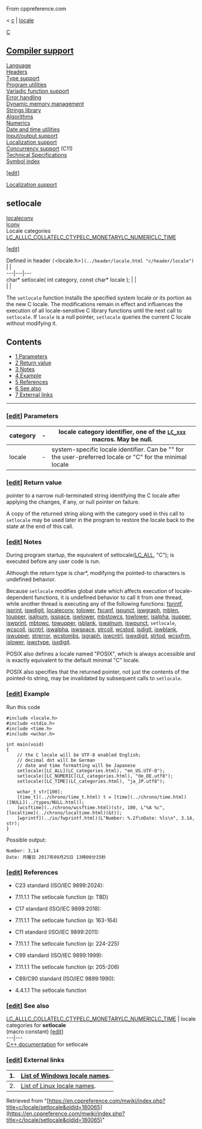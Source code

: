 From cppreference.com

< [c](../../c.html "c")‎ | [locale](../locale.html "c/locale")

[ C](../../c.html "c")

[Compiler support](../compiler_support.html "c/compiler support")  
---  
[Language](../language.html "c/language")  
[Headers](../header.html "c/header")  
[Type support](../types.html "c/types")  
[Program utilities](../program.html "c/program")  
[Variadic function support](../variadic.html "c/variadic")  
[Error handling](../error.html "c/error")  
[Dynamic memory management](../memory.html "c/memory")  
[Strings library](../string.html "c/string")  
[Algorithms](../algorithm.html "c/algorithm")  
[Numerics](../numeric.html "c/numeric")  
[Date and time utilities](../chrono.html "c/chrono")  
[Input/output support](../io.html "c/io")  
[Localization support](../locale.html "c/locale")  
[Concurrency support](../thread.html "c/thread") (C11)  
[Technical Specifications](../experimental.html "c/experimental")  
[Symbol index](../index.html "c/symbol index")  
  
[[edit]](https://en.cppreference.com/mwiki/index.php?title=Template:c/navbar_content&action=edit)

[ Localization support](../locale.html "c/locale")

**setlocale**  
---  
[localeconv](localeconv.html "c/locale/localeconv")  
[lconv](lconv.html "c/locale/lconv")  
Locale categories  
[LC_ALLLC_COLLATELC_CTYPELC_MONETARYLC_NUMERICLC_TIME](LC_categories.html "c/locale/LC categories")  
  
[[edit]](https://en.cppreference.com/mwiki/index.php?title=Template:c/locale/navbar_content&action=edit)

Defined in header `[`<locale.h>`](../header/locale.html "c/header/locale")` |  |   
---|---|---  
char* setlocale( int category, const char* locale ); |  |   
| |   
  
The `setlocale` function installs the specified system locale or its portion as the new C locale. The modifications remain in effect and influences the execution of all locale-sensitive C library functions until the next call to `setlocale`. If `locale` is a null pointer, `setlocale` queries the current C locale without modifying it. 

## Contents

  * [1 Parameters](setlocale.html#Parameters)
  * [2 Return value](setlocale.html#Return_value)
  * [3 Notes](setlocale.html#Notes)
  * [4 Example](setlocale.html#Example)
  * [5 References](setlocale.html#References)
  * [6 See also](setlocale.html#See_also)
  * [7 External links](setlocale.html#External_links)

  
---  
  
### [[edit](https://en.cppreference.com/mwiki/index.php?title=c/locale/setlocale&action=edit&section=1 "Edit section: Parameters")] Parameters

category  |  \-  |  locale category identifier, one of the [`LC_xxx`](LC_categories.html "c/locale/LC categories") macros. May be null.   
---|---|---  
locale  |  \-  |  system-specific locale identifier. Can be "" for the user-preferred locale or "C" for the minimal locale   
  
### [[edit](https://en.cppreference.com/mwiki/index.php?title=c/locale/setlocale&action=edit&section=2 "Edit section: Return value")] Return value

pointer to a narrow null-terminated string identifying the C locale after applying the changes, if any, or null pointer on failure. 

A copy of the returned string along with the category used in this call to `setlocale` may be used later in the program to restore the locale back to the state at the end of this call. 

### [[edit](https://en.cppreference.com/mwiki/index.php?title=c/locale/setlocale&action=edit&section=3 "Edit section: Notes")] Notes

During program startup, the equivalent of setlocale([LC_ALL](LC_categories.html), "C"); is executed before any user code is run. 

Although the return type is char*, modifying the pointed-to characters is undefined behavior. 

Because `setlocale` modifies global state which affects execution of locale-dependent functions, it is undefined behavior to call it from one thread, while another thread is executing any of the following functions: [fprintf](../io/fprintf.html "c/io/fprintf"), [isprint](../string/byte/isprint.html "c/string/byte/isprint"), [iswdigit](../string/wide/iswdigit.html "c/string/wide/iswdigit"), [localeconv](localeconv.html "c/locale/localeconv"), [tolower](../string/byte/tolower.html "c/string/byte/tolower"), [fscanf](../io/fscanf.html "c/io/fscanf"), [ispunct](../string/byte/ispunct.html "c/string/byte/ispunct"), [iswgraph](../string/wide/iswgraph.html "c/string/wide/iswgraph"), [mblen](../string/multibyte/mblen.html "c/string/multibyte/mblen"), [toupper](../string/byte/toupper.html "c/string/byte/toupper"), [isalnum](../string/byte/isalnum.html "c/string/byte/isalnum"), [isspace](../string/byte/isspace.html "c/string/byte/isspace"), [iswlower](../string/wide/iswlower.html "c/string/wide/iswlower"), [mbstowcs](../string/multibyte/mbstowcs.html "c/string/multibyte/mbstowcs"), [towlower](../string/wide/towlower.html "c/string/wide/towlower"), [isalpha](../string/byte/isalpha.html "c/string/byte/isalpha"), [isupper](../string/byte/isupper.html "c/string/byte/isupper"), [iswprint](../string/wide/iswprint.html "c/string/wide/iswprint"), [mbtowc](../string/multibyte/mbtowc.html "c/string/multibyte/mbtowc"), [towupper](../string/wide/towupper.html "c/string/wide/towupper"), [isblank](../string/byte/isblank.html "c/string/byte/isblank"), [iswalnum](../string/wide/iswalnum.html "c/string/wide/iswalnum"), [iswpunct](../string/wide/iswpunct.html "c/string/wide/iswpunct"), `setlocale`, [wcscoll](../string/wide/wcscoll.html "c/string/wide/wcscoll"), [iscntrl](../string/byte/iscntrl.html "c/string/byte/iscntrl"), [iswalpha](../string/wide/iswalpha.html "c/string/wide/iswalpha"), [iswspace](../string/wide/iswspace.html "c/string/wide/iswspace"), [strcoll](../string/byte/strcoll.html "c/string/byte/strcoll"), [wcstod](../string/wide/wcstof.html "c/string/wide/wcstof"), [isdigit](../string/byte/isdigit.html "c/string/byte/isdigit"), [iswblank](../string/wide/iswblank.html "c/string/wide/iswblank"), [iswupper](../string/wide/iswupper.html "c/string/wide/iswupper"), [strerror](../string/byte/strerror.html "c/string/byte/strerror"), [wcstombs](../string/multibyte/wcstombs.html "c/string/multibyte/wcstombs"), [isgraph](../string/byte/isgraph.html "c/string/byte/isgraph"), [iswcntrl](../string/wide/iswcntrl.html "c/string/wide/iswcntrl"), [iswxdigit](../string/wide/iswxdigit.html "c/string/wide/iswxdigit"), [strtod](../string/byte/strtof.html "c/string/byte/strtof"), [wcsxfrm](../string/wide/wcsxfrm.html "c/string/wide/wcsxfrm"), [islower](../string/byte/islower.html "c/string/byte/islower"), [iswctype](../string/wide/iswctype.html "c/string/wide/iswctype"), [isxdigit](../string/byte/isxdigit.html "c/string/byte/isxdigit"). 

POSIX also defines a locale named "POSIX", which is always accessible and is exactly equivalent to the default minimal "C" locale. 

POSIX also specifies that the returned pointer, not just the contents of the pointed-to string, may be invalidated by subsequent calls to `setlocale`. 

### [[edit](https://en.cppreference.com/mwiki/index.php?title=c/locale/setlocale&action=edit&section=4 "Edit section: Example")] Example

Run this code
    
    
    #include <locale.h>
    #include <stdio.h>
    #include <time.h>
    #include <wchar.h>
     
    int main(void)
    {
        // the C locale will be UTF-8 enabled English;
        // decimal dot will be German
        // date and time formatting will be Japanese
        setlocale([LC_ALL](LC_categories.html), "en_US.UTF-8");
        setlocale([LC_NUMERIC](LC_categories.html), "de_DE.utf8");
        setlocale([LC_TIME](LC_categories.html), "ja_JP.utf8");
     
        wchar_t str[100];
        [time_t](../chrono/time_t.html) t = [time](../chrono/time.html)([NULL](../types/NULL.html));
        [wcsftime](../chrono/wcsftime.html)(str, 100, L"%A %c", [localtime](../chrono/localtime.html)(&t));
        [wprintf](../io/fwprintf.html)(L"Number: %.2f\nDate: %ls\n", 3.14, str);
    }

Possible output: 
    
    
    Number: 3,14
    Date: 月曜日 2017年09月25日 13時00分15秒

### [[edit](https://en.cppreference.com/mwiki/index.php?title=c/locale/setlocale&action=edit&section=5 "Edit section: References")] References

  * C23 standard (ISO/IEC 9899:2024): 



    

  * 7.11.1.1 The setlocale function (p: TBD) 



  * C17 standard (ISO/IEC 9899:2018): 



    

  * 7.11.1.1 The setlocale function (p: 163-164) 



  * C11 standard (ISO/IEC 9899:2011): 



    

  * 7.11.1.1 The setlocale function (p: 224-225) 



  * C99 standard (ISO/IEC 9899:1999): 



    

  * 7.11.1.1 The setlocale function (p: 205-206) 



  * C89/C90 standard (ISO/IEC 9899:1990): 



    

  * 4.4.1.1 The setlocale function 



### [[edit](https://en.cppreference.com/mwiki/index.php?title=c/locale/setlocale&action=edit&section=6 "Edit section: See also")] See also

[ LC_ALLLC_COLLATELC_CTYPELC_MONETARYLC_NUMERICLC_TIME](LC_categories.html "c/locale/LC categories") |  locale categories for **setlocale**   
(macro constant) [[edit]](https://en.cppreference.com/mwiki/index.php?title=Template:c/locale/dsc_LC_categories&action=edit)  
---|---  
[C++ documentation](../../cpp/locale/setlocale.html "cpp/locale/setlocale") for setlocale  
  
### [[edit](https://en.cppreference.com/mwiki/index.php?title=c/locale/setlocale&action=edit&section=7 "Edit section: External links")] External links

1\.  | [List of Windows locale names](https://ss64.com/locale.html).   
---|---  
2\.  | [List of Linux locale names](https://lh.2xlibre.net/locales/).   
  
Retrieved from "[https://en.cppreference.com/mwiki/index.php?title=c/locale/setlocale&oldid=180065](https://en.cppreference.com/mwiki/index.php?title=c/locale/setlocale&oldid=180065)" 
